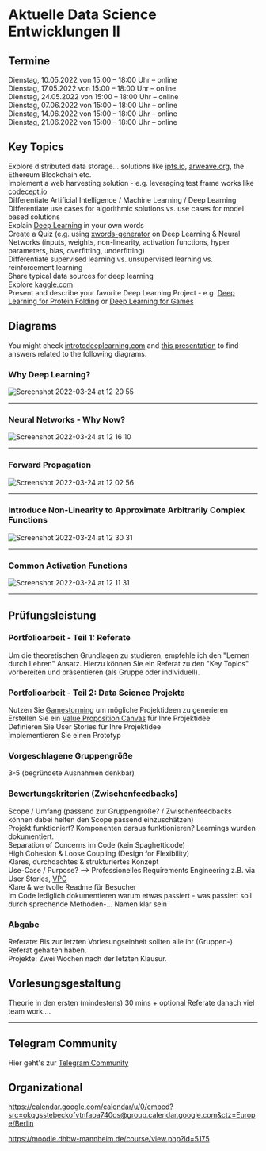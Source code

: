 # Aktuelle Data Science Entwicklungen II

## Termine
Dienstag, 10.05.2022 von 15:00 – 18:00 Uhr – online  
Dienstag, 17.05.2022 von 15:00 – 18:00 Uhr – online  
Dienstag, 24.05.2022 von 15:00 – 18:00 Uhr – online  
Dienstag, 07.06.2022 von 15:00 – 18:00 Uhr – online  
Dienstag, 14.06.2022 von 15:00 – 18:00 Uhr – online  
Dienstag, 21.06.2022 von 15:00 – 18:00 Uhr – online  

## Key Topics 
Explore distributed data storage... solutions like [ipfs.io](https://ipfs.io), [arweave.org](https://arweave.org), the Ethereum Blockchain etc.   
Implement a web harvesting solution - e.g. leveraging test frame works like [codecept.io](https://codecept.io/)   
Differentiate Artificial Intelligence / Machine Learning / Deep Learning   
Differentiate use cases for algorithmic solutions vs. use cases for model based solutions   
Explain [Deep Learning](https://www.youtube.com/watch?v=7sB052Pz0sQ) in your own words    
Create a Quiz (e.g. using [xwords-generator](https://www.xwords-generator.de/en) on Deep Learning & Neural Networks (inputs, weights, non-linearity, activation functions, hyper parameters, bias, overfitting, underfitting)   
Differentiate supervised learning vs. unsupervised learning vs. reinforcement learning   
Share typical data sources for deep learning     
Explore [kaggle.com](https://www.kaggle.com/)   
Present and describe your favorite Deep Learning Project - e.g. [Deep Learning for Protein Folding](https://www.youtube.com/watch?v=1YHsSFWn5OA) or [Deep Learning for Games](https://www.nature.com/articles/nature16961)    


## Diagrams
You might check [introtodeeplearning.com](http://introtodeeplearning.com/) and [this presentation](https://www.youtube.com/watch?v=7sB052Pz0sQ) to find answers related to the following diagrams.

### Why Deep Learning?  
![Screenshot 2022-03-24 at 12 20 55](https://user-images.githubusercontent.com/43786652/159905941-2cce611d-deaa-4634-b74e-7702d5bbbe96.png)

--- 

### Neural Networks - Why Now?
![Screenshot 2022-03-24 at 12 16 10](https://user-images.githubusercontent.com/43786652/159905489-4657bafe-7514-49cc-b309-3022bc42a7d7.png)

--- 

### Forward Propagation
![Screenshot 2022-03-24 at 12 02 56](https://user-images.githubusercontent.com/43786652/159904098-259cb379-0f0a-487c-afa0-87f4e8c383f8.png)

--- 

### Introduce Non-Linearity to Approximate Arbitrarily Complex Functions
![Screenshot 2022-03-24 at 12 30 31](https://user-images.githubusercontent.com/43786652/159907416-1d22a0fb-0ee2-4c93-a427-a6a65b7d3456.png)

--- 

### Common Activation Functions
![Screenshot 2022-03-24 at 12 11 31](https://user-images.githubusercontent.com/43786652/159904375-a20670e8-9234-4bf9-a48f-92c75ef3f9ff.png)


--- 

## Prüfungsleistung
### Portfolioarbeit - Teil 1: Referate
Um die theoretischen Grundlagen zu studieren, empfehle ich den "Lernen durch Lehren" Ansatz. Hierzu können Sie ein Referat zu den "Key Topics" vorbereiten und präsentieren (als Gruppe oder individuell). 

### Portfolioarbeit - Teil 2: Data Science Projekte
Nutzen Sie [Gamestorming](https://gamestorming.com/) um mögliche Projektideen zu generieren      
Erstellen Sie ein [Value Proposition Canvas](https://www.youtube.com/watch?v=ReM1uqmVfP0) für Ihre Projektidee  
Definieren Sie User Stories für Ihre Projektidee  
Implementieren Sie einen Prototyp  

### Vorgeschlagene Gruppengröße
3-5 (begründete Ausnahmen denkbar)

### Bewertungskriterien (Zwischenfeedbacks)  
Scope / Umfang (passend zur Gruppengröße? / Zwischenfeedbacks können dabei helfen den Scope passend einzuschätzen)  
Projekt funktioniert? Komponenten daraus funktionieren? Learnings wurden dokumentiert.  
Separation of Concerns im Code (kein Spaghetticode)   
High Cohesion & Loose Coupling (Design for Flexibility)   
Klares, durchdachtes & strukturiertes Konzept   
Use-Case / Purpose? --> Professionelles Requirements Engineering z.B. via User Stories, [VPC](https://www.youtube.com/watch?v=ReM1uqmVfP0&t=3s)   
Klare & wertvolle Readme für Besucher   
Im Code lediglich dokumentieren warum etwas passiert - was passiert soll durch sprechende Methoden-... Namen klar sein  

### Abgabe
Referate: Bis zur letzten Vorlesungseinheit sollten alle ihr (Gruppen-) Referat gehalten haben.  
Projekte: Zwei Wochen nach der letzten Klausur.   

## Vorlesungsgestaltung
Theorie in den ersten (mindestens) 30 mins + optional Referate danach viel team work....



--- 


## Telegram Community
Hier geht's zur [Telegram Community](https://t.me/+8suHHi_37BJlNzdi)

## Organizational
https://calendar.google.com/calendar/u/0/embed?src=okqgsstebeckofvtnfaoa740os@group.calendar.google.com&ctz=Europe/Berlin

https://moodle.dhbw-mannheim.de/course/view.php?id=5175 
